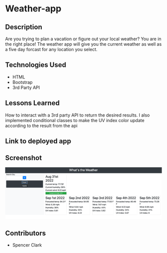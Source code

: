 # Weather-app

## Description 

Are you trying to plan a vacation or figure out your local weather? You are in the right place! The weather app will give you the current weather as well as a five day forcast for any location you select. 

## Technologies Used

* HTML 
* Bootstrap
* 3rd Party API

## Lessons Learned 
How to interact with a 3rd party API to return the desired results. I also implemented conditional classes to make the UV index color update according to the result from the api 


## Link to deployed app

## Screenshot
![weather app screenshot](/assets/img/weather.png)

## Contributors
* Spencer Clark
